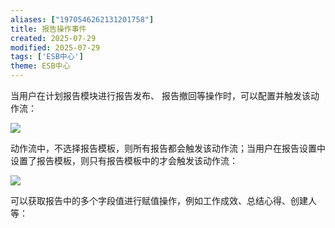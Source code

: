 ```yaml
---
aliases: ["1970546262131201758"]
title: 报告操作事件
created: 2025-07-29
modified: 2025-07-29
tags: ['ESB中心']
theme: ESB中心
---
```


当用户在计划报告模块进行报告发布、 报告撤回等操作时，可以配置并触发该动作流：

![](https://myhelpdoc.oss-cn-heyuan.aliyuncs.com/mdimages/736e9ff74cde5fe92b2ced83045c3a9f.jpg)

动作流中，不选择报告模板，则所有报告都会触发该动作流；当用户在报告设置中设置了报告模板，则只有报告模板中的才会触发该动作流：

![](https://myhelpdoc.oss-cn-heyuan.aliyuncs.com/mdimages/14b3842a76ddd175b55d05672ed44561.jpg)

可以获取报告中的多个字段值进行赋值操作，例如工作成效、总结心得、创建人等：

